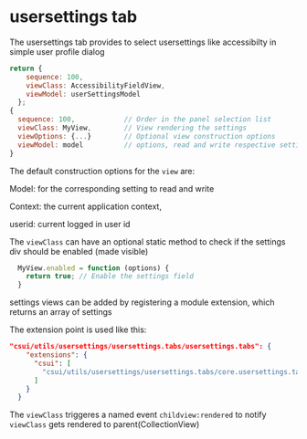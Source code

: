 # usersettings tab

The usersettings tab provides to select usersettings like accessibilty in simple user profile dialog

```javascript
return {
    sequence: 100,
    viewClass: AccessibilityFieldView,
    viewModel: userSettingsModel
  };
{
  sequence: 100,            // Order in the panel selection list
  viewClass: MyView,        // View rendering the settings
  viewOptions: {...}        // Optional view construction options
  viewModel: model          // options, read and write respective settings
}
```

The default construction options for the `view` are:

Model: for the corresponding setting to read and write
 
Context: the current application context,

userid: current logged in user id

The `viewClass` can have an optional static method to check if the settings div
should be enabled (made visible)

```javascript
  MyView.enabled = function (options) {
    return true; // Enable the settings field
  }
```

settings views can be added by registering a module extension, which
returns an array of settings

The extension point is used like this:

```json
"csui/utils/usersettings/usersettings.tabs/usersettings.tabs": {
    "extensions": {
      "csui": [
        "csui/utils/usersettings/usersettings.tabs/core.usersettings.tabs"
      ]
    }
  }
```
The `viewClass` triggeres a named event `childview:rendered` to notify `viewClass`
gets rendered to parent(CollectionView)
